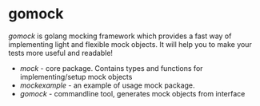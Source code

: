 # gomock

*gomock* is golang mocking framework which provides a fast way of implementing light and flexible mock objects. It will help you to make your tests more useful and readable!

* _mock_ - core package. Contains types and functions for implementing/setup mock objects
* _mockexample_ - an example of usage mock package.
* _gomock_ - commandline tool, generates mock objects from interface
